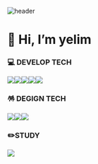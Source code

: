![header](https://capsule-render.vercel.app/api?type=waving&color=timeGradient&text=Welcome%20to%20yelim's%20GitHub%20👋&animation=twinkling&fontSize=35&fontAlignY=40&fontAlign=70&height=250)


<h1>👋 Hi, I’m yelim</h1>



<h3>💻 DEVELOP TECH</h3>

<img src="https://img.shields.io/badge/-HTML-E34F26?style=for-the-badge&logo=html5&logoColor=white"><img src="https://img.shields.io/badge/-CSS-1572B6?style=for-the-badge&logo=css3&logoColor=white"><img src="https://img.shields.io/badge/-SASS-CC6699?style=for-the-badge&logo=sass&logoColor=white"><img src="https://img.shields.io/badge/-jQuery-0769AD?style=for-the-badge&logo=jquery&logoColor=white"><img src="https://img.shields.io/badge/-JavaScript-F7DF1E?style=for-the-badge&logo=javascript&logoColor=white">

<h3>🪅 DEGIGN TECH</h3>

<img src="https://img.shields.io/badge/adobephotoshop-31A8FF?style=for-the-badge&logo=adobephotoshop&logoColor=white"><img src="https://img.shields.io/badge/adobeillustrator-FF9A00?style=for-the-badge&logo=adobeillustrator&logoColor=white"><img src="https://img.shields.io/badge/figma-F24E1E?style=for-the-badge&logo=figma&logoColor=white">


<h3>✏️STUDY</h3>
<img src="https://img.shields.io/badge/Notion-000000?style=for-the-badge&logo=Notion&logoColor=white">


